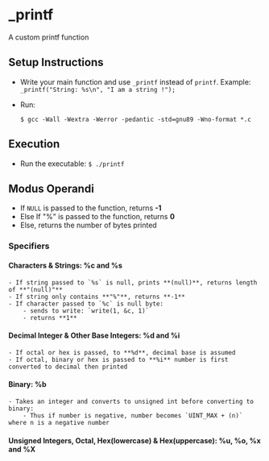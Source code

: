 # \_printf

A custom printf function

## Setup Instructions

- Write your main function and use `_printf` instead of `printf`. Example:
    `_printf("String: %s\n", "I am a string !");`
- Run:

    `$ gcc -Wall -Wextra -Werror -pedantic -std=gnu89 -Wno-format *.c`

## Execution

- Run the executable:
    `$ ./printf`

## Modus Operandi

- If `NULL` is passed to the function, returns **-1**
- Else If "%" is passed to the function, returns **0**
- Else, returns the number of bytes printed

### Specifiers

#### Characters & Strings: %c and %s

    - If string passed to `%s` is null, prints **(null)**, returns length of **"(null)"**
    - If string only contains **"%"**, returns **-1**
    - If character passed to `%c` is null byte:
        - sends to write: `write(1, &c, 1)`
        - returns **1**

#### Decimal Integer & Other Base Integers: %d and %i

    - If octal or hex is passed, to **%d**, decimal base is assumed
    - If octal, binary or hex is passed to **%i** number is first converted to decimal then printed

#### Binary: %b
    - Takes an integer and converts to unsigned int before converting to binary:
        - Thus if number is negative, number becomes `UINT_MAX + (n)` where n is a negative number

#### Unsigned Integers, Octal, Hex(lowercase) & Hex(uppercase): %u, %o, %x and %X
